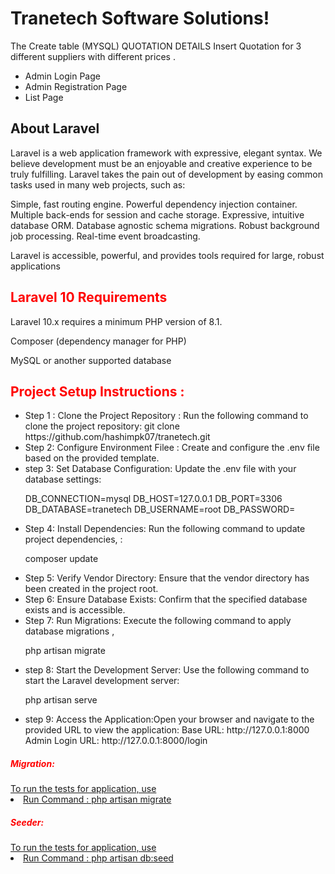 # Tranetech Software Solutions!


  
<p>The Create table (MYSQL)
QUOTATION DETAILS
Insert Quotation for 3 different suppliers with different prices
.</p>
<ul>
    <li>Admin Login Page </li>
    <li>Admin Registration Page</li>
    <li> List Page </li>
 
</ul>


<h2 style="font-weight: bold";>About Laravel</h2>
<p>Laravel is a web application framework with expressive, elegant syntax. We believe development must be an enjoyable and creative experience to be truly fulfilling. Laravel takes the pain out of development by easing common tasks used in many web projects, such as:
</p>
<p>Simple, fast routing engine.
Powerful dependency injection container.
Multiple back-ends for session and cache storage.
Expressive, intuitive database ORM.
Database agnostic schema migrations.
Robust background job processing.
Real-time event broadcasting.</p>
<p>Laravel is accessible, powerful, and provides tools required for large, robust applications</p>

<h2 style="color:red">Laravel 10 Requirements</h2>
<p>Laravel 10.x requires a minimum PHP version of 8.1. </p>
<p>Composer (dependency manager for PHP)</p>
<p>MySQL or another supported database</p>

<h2 style="color:red">Project Setup Instructions : </h2>
<ul>
    <li>Step 1 : Clone the Project Repository : Run the following command to clone the project repository:
                git clone https://github.com/hashimpk07/tranetech.git </li>
    <li>Step 2: Configure Environment Filee :  Create and configure the .env file based on the provided template. </li>
    <li>step 3: Set Database Configuration: Update the .env file with your database settings:  
                <p>DB_CONNECTION=mysql
                    DB_HOST=127.0.0.1
                    DB_PORT=3306
                    DB_DATABASE=tranetech
                    DB_USERNAME=root
                    DB_PASSWORD=
                </p>       
    </li>
    <li>Step 4: Install Dependencies:  Run the following command to update project dependencies, :
            <p> composer update </p>
    </li>
    <li>Step 5: Verify Vendor Directory: Ensure that the vendor directory has been created in the project root. </li>
    <li>Step 6: Ensure Database Exists: Confirm that the specified database exists and is accessible. </li>
    <li>Step 7: Run Migrations: Execute the following command to apply database migrations , <p> php artisan migrate </p>    </li>
    <li>step 8: Start the Development Server: Use the following command to start the Laravel development server:  <p> php artisan serve </p> </li>
    <li>step 9: Access the Application:Open your browser and navigate to the provided URL to view the application:
    Base URL: http://127.0.0.1:8000
    Admin Login URL: http://127.0.0.1:8000/login </li>
</ul>
<h5 style="color:red">Migration: </h5>
<u>To run the tests for application, use
  <li>Run Command :  php artisan migrate  </li>
</u>
<h5 style="color:red">Seeder: </h5>
<u>To run the tests for application, use
  <li>Run Command :  php artisan db:seed  </li>
</u>
